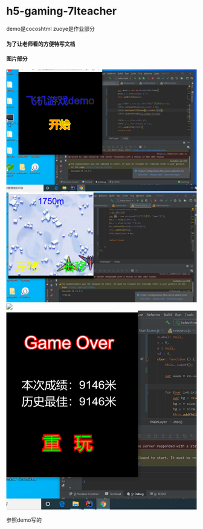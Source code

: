 # h5-gaming-7lteacher

demo是cocoshtml
zuoye是作业部分


#### 为了让老师看的方便特写文档

#### 图片部分
<img src="./zuoye/begin.png" />
<img src="./zuoye/gaming.png"  />
<img src="./zuoye/gaming(2).png"  />
<img src="./zuoye/over.png" />


参照demo写的
